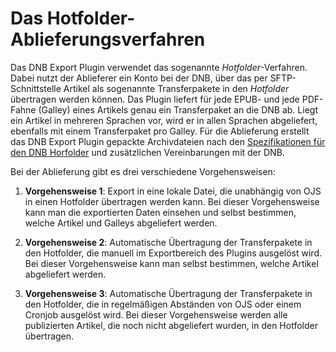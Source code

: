 # Das Hotfolder-Ablieferungsverfahren

Das DNB Export Plugin verwendet das sogenannte *Hotfolder*-Verfahren. Dabei nutzt der Ablieferer ein Konto bei der DNB, über das per SFTP-Schnittstelle Artikel als sogenannte Transferpakete in den *Hotfolder* übertragen werden können. Das Plugin liefert für jede EPUB- und jede PDF-Fahne (Galley) eines Artikels genau ein Transferpaket an die DNB ab. Liegt ein Artikel in mehreren Sprachen vor, wird er in allen Sprachen abgeliefert, ebenfalls mit einem Transferpaket pro Galley. 
Für die Ablieferung erstellt das DNB Export Plugin gepackte Archivdateien nach den [Spezifikationen für den DNB Horfolder](https://www.dnb.de/SharedDocs/Downloads/DE/Professionell/Netzpublikationen/spezifikationHotfolder.pdf;jsessionid=30EBEB0D8D5F9C7B717E80FCDD5FC8B3.intranet672?__blob=publicationFile&v=2) und zusätzlichen Vereinbarungen mit der DNB.

Bei der Ablieferung gibt es drei verschiedene Vorgehensweisen:

1. **Vorgehensweise 1**: Export in eine lokale Datei, die unabhängig von OJS in einen Hotfolder übertragen 
werden kann. Bei dieser Vorgehensweise kann man die exportierten Daten einsehen und selbst bestimmen, welche Artikel und Galleys abgeliefert werden.

2. **Vorgehensweise 2**: Automatische Übertragung der Transferpakete in den Hotfolder, die manuell im Exportbereich des Plugins ausgelöst wird. Bei dieser 
Vorgehensweise kann man selbst bestimmen, welche Artikel abgeliefert werden.

3. **Vorgehensweise 3**: Automatische Übertragung der Transferpakete in den Hotfolder, die in regelmäßigen Abständen von OJS oder einem Cronjob ausgelöst wird. Bei dieser Vorgehensweise werden alle publizierten Artikel, die noch nicht abgeliefert wurden, in den Hotfolder übertragen.
